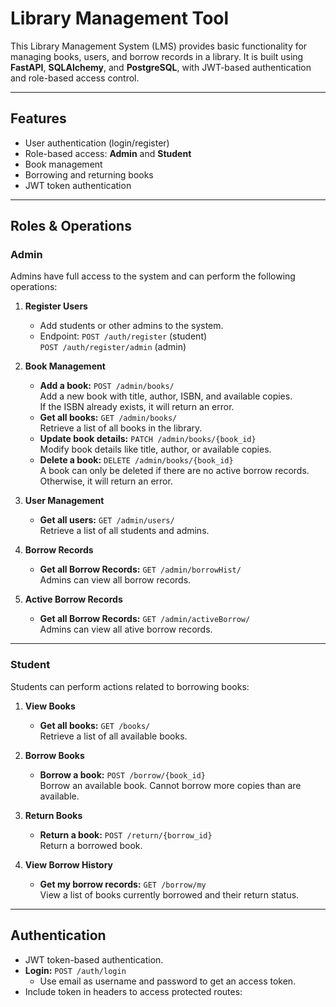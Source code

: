 # Library Management Tool

This Library Management System (LMS) provides basic functionality for managing books, users, and borrow records in a library. It is built using **FastAPI**, **SQLAlchemy**, and **PostgreSQL**, with JWT-based authentication and role-based access control.

---

## Features

- User authentication (login/register)
- Role-based access: **Admin** and **Student**
- Book management
- Borrowing and returning books
- JWT token authentication

---

## Roles & Operations

### **Admin**

Admins have full access to the system and can perform the following operations:

1. **Register Users**
   - Add students or other admins to the system.
   - Endpoint: `POST /auth/register` (student)  
     `POST /auth/register/admin` (admin)
   
2. **Book Management**
   - **Add a book:** `POST /admin/books/`  
     Add a new book with title, author, ISBN, and available copies.  
     If the ISBN already exists, it will return an error.
   - **Get all books:** `GET /admin/books/`  
     Retrieve a list of all books in the library.
   - **Update book details:** `PATCH /admin/books/{book_id}`  
     Modify book details like title, author, or available copies.
   - **Delete a book:** `DELETE /admin/books/{book_id}`  
     A book can only be deleted if there are no active borrow records.  
     Otherwise, it will return an error.

3. **User Management**
   - **Get all users:** `GET /admin/users/`  
     Retrieve a list of all students and admins.

4. **Borrow Records**
   - **Get all Borrow Records:** `GET /admin/borrowHist/`  
     Admins can view all borrow records.

5. **Active Borrow Records**
   - **Get all Borrow Records:** `GET /admin/activeBorrow/`  
     Admins can view all ative borrow records.

---

### **Student**

Students can perform actions related to borrowing books:

1. **View Books**
   - **Get all books:** `GET /books/`  
     Retrieve a list of all available books.

2. **Borrow Books**
   - **Borrow a book:** `POST /borrow/{book_id}`  
     Borrow an available book. Cannot borrow more copies than are available.

3. **Return Books**
   - **Return a book:** `POST /return/{borrow_id}`  
     Return a borrowed book.

4. **View Borrow History**
   - **Get my borrow records:** `GET /borrow/my`  
     View a list of books currently borrowed and their return status.

---

## Authentication

- JWT token-based authentication.
- **Login:** `POST /auth/login`  
  - Use email as username and password to get an access token.
- Include token in headers to access protected routes:  
